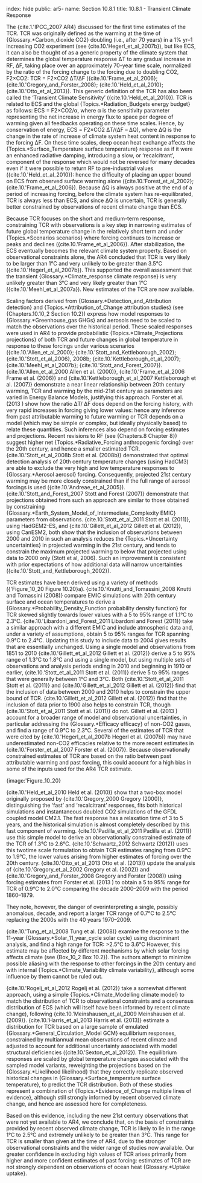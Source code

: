 index: hide
public: ar5-
name: Section 10.8.1
title: 10.8.1 - Transient Climate Response

The {cite.1.'IPCC_2007 AR4} discussed for the first time estimates of the TCR. TCR was originally defined as the warming at the time of {Glossary.*Carbon_dioxide CO2} doubling (i.e., after 70 years) in a 1% yr–1 increasing CO2 experiment (see {cite.10.'Hegerl_et_al_2007b}), but like ECS, it can also be thought of as a generic property of the climate system that determines the global temperature response ΔT to any gradual increase in RF, ΔF, taking place over an approximately 70-year time scale, normalized by the ratio of the forcing change to the forcing due to doubling CO2, F2×CO2: TCR = F2×CO2 ΔT/ΔF ({cite.10.'Frame_et_al_2006}; {cite.10.'Gregory_and_Forster_2008}; {cite.10.'Held_et_al_2010}; {cite.10.'Otto_et_al_2013}). This generic definition of the TCR has also been called the ‘Transient Climate Sensitivity’ ({cite.10.'Held_et_al_2010}). TCR is related to ECS and the global {Topics.*Radiation_Budgets energy budget} as follows: ECS = F2×CO2/α, where α is the sensitivity parameter representing the net increase in energy flux to space per degree of warming given all feedbacks operating on these time scales. Hence, by conservation of energy, ECS = F2×CO2 ΔT/(ΔF – ΔQ), where ΔQ is the change in the rate of increase of climate system heat content in response to the forcing ΔF. On these time scales, deep ocean heat exchange affects the {Topics.*Surface_Temperature surface temperature} response as if it were an enhanced radiative damping, introducing a slow, or ‘recalcitrant’, component of the response which would not be reversed for many decades even if it were possible to return RF to pre-industrial values ({cite.10.'Held_et_al_2010}): hence the difficulty of placing an upper bound on ECS from observed surface warming alone ({cite.10.'Forest_et_al_2002}; {cite.10.'Frame_et_al_2006}). Because ΔQ is always positive at the end of a period of increasing forcing, before the climate system has re-equilibrated, TCR is always less than ECS, and since ΔQ is uncertain, TCR is generally better constrained by observations of recent climate change than ECS.

Because TCR focuses on the short and medium-term response, constraining TCR with observations is a key step in narrowing estimates of future global temperature change in the relatively short term and under {Topics.*Scenarios scenarios} where forcing continues to increase or peaks and declines ({cite.10.'Frame_et_al_2006}). After stabilization, the ECS eventually becomes the relevant climate system property. Based on observational constraints alone, the AR4 concluded that TCR is very likely to be larger than 1°C and very unlikely to be greater than 3.5°C ({cite.10.'Hegerl_et_al_2007b}). This supported the overall assessment that the transient {Glossary.*Climate_response climate response} is very unlikely greater than 3°C and very likely greater than 1°C ({cite.10.'Meehl_et_al_2007a}). New estimates of the TCR are now available.

Scaling factors derived from {Glossary.*Detection_and_Attribution detection} and {Topics.*Attribution_of_Change attribution studies} (see {Chapters.10.10_2 Section 10.2}) express how model responses to {Glossary.*Greenhouse_gas GHGs} and aerosols need to be scaled to match the observations over the historical period. These scaled responses were used in AR4 to provide probabilistic {Topics.*Climate_Projections projections} of both TCR and future changes in global temperature in response to these forcings under various scenarios ({cite.10.'Allen_et_al_2000}; {cite.10.'Stott_and_Kettleborough_2002}; {cite.10.'Stott_et_al_2006}, 2008b; {cite.10.'Kettleborough_et_al_2007}; {cite.10.'Meehl_et_al_2007b}; {cite.10.'Stott_and_Forest_2007}). {cite.10.'Allen_et_al_2000 Allen et al. (2000)}, {cite.10.'Frame_et_al_2006 Frame et al. (2006)} and {cite.10.'Kettleborough_et_al_2007 Kettleborough et al. (2007)} demonstrate a near linear relationship between 20th century warming, TCR and warming by the mid-21st century as parameters are varied in Energy Balance Models, justifying this approach. Forster et al. (2013 ) show how the ratio ΔT/ ΔF does depend on the forcing history, with very rapid increases in forcing giving lower values: hence any inference from past attributable warming to future warming or TCR depends on a model (which may be simple or complex, but ideally physically based) to relate these quantities. Such inferences also depend on forcing estimates and projections. Recent revisions to RF (see {Chapters.8 Chapter 8}) suggest higher net {Topics.*Radiative_Forcing anthropogenic forcing} over the 20th century, and hence a smaller estimated TCR. {cite.10.'Stott_et_al_2008b Stott et al. (2008b)} demonstrated that optimal detection analysis of 20th century temperature changes (using HadCM3) are able to exclude the very high and low temperature responses to {Glossary.*Aerosol aerosol} forcing. Consequently, projected 21st century warming may be more closely constrained than if the full range of aerosol forcings is used ({cite.10.'Andreae_et_al_2005}). {cite.10.'Stott_and_Forest_2007 Stott and Forest (2007)} demonstrate that projections obtained from such an approach are similar to those obtained by constraining {Glossary.*Earth_System_Model_of_Intermediate_Complexity EMIC} parameters from observations. {cite.10.'Stott_et_al_2011 Stott et al. (2011)}, using HadGEM2-ES, and {cite.10.'Gillett_et_al_2012 Gillett et al. (2012)}, using CanESM2, both show that the inclusion of observations between 2000 and 2010 in such an analysis reduces the {Topics.*Uncertainty uncertainties} in projected warming in the 21st century, and tends to constrain the maximum projected warming to below that projected using data to 2000 only (Stott et al, 2006). Such an improvement is consistent with prior expectations of how additional data will narrow uncertainties ({cite.10.'Stott_and_Kettleborough_2002}).

TCR estimates have been derived using a variety of methods ({'Figure_10_20 Figure 10.20}a). {cite.10.'Knutti_and_Tomassini_2008 Knutti and Tomassini (2008)} compare EMIC simulations with 20th century surface and ocean temperatures to derive a {Glossary.*Probability_Density_Function probability density function} for TCR skewed slightly towards lower values with a 5 to 95% range of 1.1°C to 2.3°C. {cite.10.'Libardoni_and_Forest_2011 Libardoni and Forest (2011)} take a similar approach with a different EMIC and include atmospheric data and, under a variety of assumptions, obtain 5 to 95% ranges for TCR spanning 0.9°C to 2.4°C. Updating this study to include data to 2004 gives results that are essentially unchanged. Using a single model and observations from 1851 to 2010 {cite.10.'Gillett_et_al_2012 Gillett et al. (2012)} derive a 5 to 95% range of 1.3°C to 1.8°C and using a single model, but using multiple sets of observations and analysis periods ending in 2010 and beginning in 1910 or earlier, {cite.10.'Stott_et_al_2011 Stott et al. (2011)} derive 5 to 95% ranges that were generally between 1°C and 3°C. Both {cite.10.'Stott_et_al_2011 Stott et al. (2011)} and {cite.10.'Gillett_et_al_2012 Gillett et al. (2012)} find that the inclusion of data between 2000 and 2010 helps to constrain the upper bound of TCR. {cite.10.'Gillett_et_al_2012 Gillett et al. (2012)} find that the inclusion of data prior to 1900 also helps to constrain TCR, though {cite.10.'Stott_et_al_2011 Stott et al. (2011)} do not. Gillett et al. (2013 ) account for a broader range of model and observational uncertainties, in particular addressing the {Glossary.*Efficacy efficacy} of non-CO2 gases, and find a range of 0.9°C to 2.3°C. Several of the estimates of TCR that were cited by {cite.10.'Hegerl_et_al_2007b Hegerl et al. (2007b)} may have underestimated non-CO2 efficacies relative to the more recent estimates in {cite.10.'Forster_et_al_2007 Forster et al. (2007)}. Because observationally constrained estimates of TCR are based on the ratio between past attributable warming and past forcing, this could account for a high bias in some of the inputs used for the AR4 TCR estimate.

{image:'Figure_10_20}

{cite.10.'Held_et_al_2010 Held et al. (2010)} show that a two-box model originally proposed by {cite.10.'Gregory_2000 Gregory (2000)}, distinguishing the ‘fast’ and ‘recalcitrant’ responses, fits both historical simulations and instantaneous doubled CO2 simulations of the GFDL coupled model CM2.1. The fast response has a relaxation time of 3 to 5 years, and the historical simulation is almost completely described by this fast component of warming. {cite.10.'Padilla_et_al_2011 Padilla et al. (2011)} use this simple model to derive an observationally constrained estimate of the TCR of 1.3°C to 2.6°C. {cite.10.'Schwartz_2012 Schwartz (2012)} uses this twotime scale formulation to obtain TCR estimates ranging from 0.9°C to 1.9°C, the lower values arising from higher estimates of forcing over the 20th century. {cite.10.'Otto_et_al_2013 Otto et al. (2013)} update the analysis of {cite.10.'Gregory_et_al_2002 Gregory et al. (2002)} and {cite.10.'Gregory_and_Forster_2008 Gregory and Forster (2008)} using forcing estimates from Forster et al. (2013 ) to obtain a 5 to 95% range for TCR of 0.9°C to 2.0°C comparing the decade 2000–2009 with the period 1860–1879.

They note, however, the danger of overinterpreting a single, possibly anomalous, decade, and report a larger TCR range of 0.7°C to 2.5°C replacing the 2000s with the 40 years 1970–2009.

{cite.10.'Tung_et_al_2008 Tung et al. (2008)} examine the response to the 11-year {Glossary.*Solar_11_year_cycle solar cycle} using discriminant analysis, and find a high range for TCR: >2.5°C to 3.6°C However, this estimate may be affected by different mechanisms by which solar forcing affects climate (see {Box_10_2 Box 10.2}). The authors attempt to minimize possible aliasing with the response to other forcings in the 20th century and with internal {Topics.*Climate_Variability climate variability}, although some influence by them cannot be ruled out.

{cite.10.'Rogelj_et_al_2012 Rogelj et al. (2012)} take a somewhat different approach, using a simple {Topics.*Climate_Modelling climate model} to match the distribution of TCR to observational constraints and a consensus distribution of ECS (which will itself have been informed by recent climate change), following {cite.10.'Meinshausen_et_al_2009 Meinshausen et al. (2009)}. {cite.10.'Harris_et_al_2013 Harris et al. (2013)} estimate a distribution for TCR based on a large sample of emulated {Glossary.*General_Circulation_Model GCM} equilibrium responses, constrained by multiannual mean observations of recent climate and adjusted to account for additional uncertainty associated with model structural deficiencies ({cite.10.'Sexton_et_al_2012}). The equilibrium responses are scaled by global temperature changes associated with the sampled model variants, reweighting the projections based on the {Glossary.*Likelihood likelihood} that they correctly replicate observed historical changes in {Glossary.*Surface_temperature surface temperature}, to predict the TCR distribution. Both of these studies represent a combination of {Topics.*Evidence_of_Change multiple lines of evidence}, although still strongly informed by recent observed climate change, and hence are assessed here for completeness.

Based on this evidence, including the new 21st century observations that were not yet available to AR4, we conclude that, on the basis of constraints provided by recent observed climate change, TCR is likely to lie in the range 1°C to 2.5°C and extremely unlikely to be greater than 3°C. This range for TCR is smaller than given at the time of AR4, due to the stronger observational constraints and the wider range of studies now available. Our greater confidence in excluding high values of TCR arises primarily from higher and more confident estimates of past forcing: estimates of TCR are not strongly dependent on observations of ocean heat {Glossary.*Uptake uptake}.
